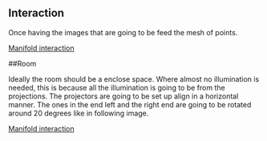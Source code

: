 ## Interaction 

Once having the images that are going to be feed the mesh of points.

[Manifold interaction](https://www.youtube.com/watch?v=LYYt8pbQB-M "Video")

##Room

Ideally the room should be a enclose space. Where almost no illumination is needed, this is because all the illumination is going to be from the projections. The projectors are going to be set up align in a horizontal manner. The ones in the end left and the right end are going to be rotated around 20 degrees like in  following image.

[Manifold interaction](../project_images/manifold_set.png "set")
